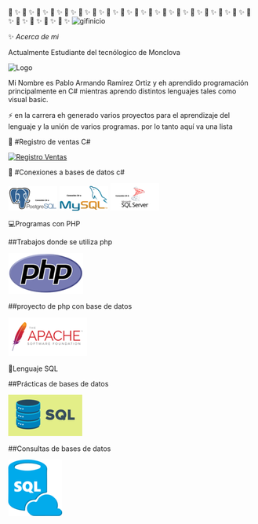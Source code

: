 🌆 ✨ 🌆 ✨ 🌆 ✨ 🌆 ✨ 🌆 ✨ 🌆 ✨ 🌆 ✨ 🌆 ✨ 🌆 ✨ 🌆 ✨ 🌆 ✨ 🌆 ✨ 🌆 ✨ 🌆 ✨ 🌆 ✨ 🌆 ✨ 🌆 ✨ 🌆 ✨ 🌆 ✨ 🌆 ✨ 🌆 ✨ 🌆 ✨ 
![gifinicio](https://static.wixstatic.com/media/97b295_343224e0b87544f6b1e301fabbe07d6e~mv2.gif)


:sparkles: _Acerca de mi_

Actualmente Estudiante del tecnólogico de Monclova

![Logo](https://encrypted-tbn0.gstatic.com/images?q=tbn:ANd9GcTu-QMOHLu3qg98Ojrfm2HYzbVzDBGzMpbun1omw5UcT0fEbBuAAjwZ8OI2a5IjvQjGKD4&usqp=CAU)

Mi Nombre es Pablo Armando Ramírez Ortiz y eh aprendido programación principalmente en C# mientras aprendo distintos lenguajes tales como visual basic.

:zap: en la carrera eh generado varios proyectos para el aprendizaje del lenguaje y la unión de varios programas. por lo tanto aquí va una lista 

🏦 #Registro de ventas C#

[![Registro Ventas](https://github.com/Ramirez5034/Ramirez5034/blob/main/Imagenes/Texto%20del%20p%C3%A1rrafo.png)](https://github.com/Ramirez5034/Proyecto-Final-Control_de_Registro_de_Ventas)

🐬 #Conexiones a bases de datos c#

[![Postgre](https://github.com/Ramirez5034/Ramirez5034/blob/main/Imagenes/Postgre.png)](https://github.com/Ramirez5034/PruebaPostgresql)
[![conexion a Mysql](https://github.com/Ramirez5034/Ramirez5034/blob/main/Imagenes/mysql.png)](https://github.com/Ramirez5034/ConexionMysql)
[![conexion a Sql](https://github.com/Ramirez5034/Ramirez5034/blob/main/Imagenes/SQL.png)](https://github.com/Ramirez5034/ConexionSql)

💻Programas con PHP

##Trabajos donde se utiliza php

[![uso de php](https://github.com/Ramirez5034/Ramirez5034/blob/main/Imagenes/php.png)](https://github.com/Ramirez5034/DESAROOLLO-APLICACIONES-WEB-UNIDAD-2)

##proyecto de php con base de datos

[![Proyecto](https://github.com/Ramirez5034/Ramirez5034/blob/main/Imagenes/Apache.png)](https://github.com/Ramirez5034/Proyecto-Desarrollo-web)

🏬Lenguaje SQL

##Prácticas de bases de datos

[![Practicas](https://github.com/Ramirez5034/Ramirez5034/blob/main/Imagenes/sql%20c.png)](https://github.com/Ramirez5034/Practicas)

##Consultas de bases de datos

[![Consultas](https://github.com/Ramirez5034/Ramirez5034/blob/main/Imagenes/consulta.png)](https://github.com/Ramirez5034/Consultas_topicos_BD)



